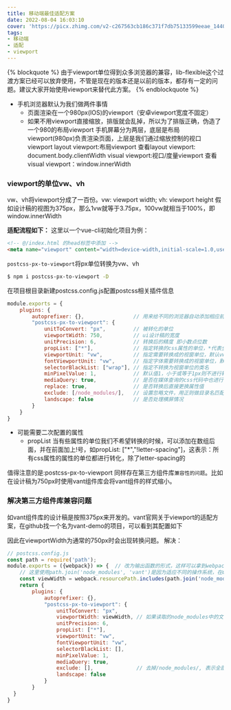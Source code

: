 ```yaml
---
title: 移动端最佳适配方案
date: 2022-08-04 16:03:10
cover: 'https://picx.zhimg.com/v2-c267563cb186c371f7db75133599eeae_1440w.jpg?source=172ae18b'
tags:
- 移动端
- 适配
- viewport
---
```


{% blockquote %}
由于viewport单位得到众多浏览器的兼容，lib-flexible这个过渡方案已经可以放弃使用，不管是现在的版本还是以前的版本，都存有一定的问题。建议大家开始使用viewport来替代此方案。
{% endblockquote %}

- 手机浏览器默认为我们做两件事情
    - 页面渲染在一个980px(IOS)的viewport（安卓viewport宽度不固定）
    - 如果不用viewport直接缩放，排版就会乱掉，所以为了排版正确，伪造了一个980的布局viewport
手机屏幕分为两层，底层是布局viewport(980px)负责渲染页面，上层是我们通过缩放控制的视口viewport
layout viewport:布局viewport 查看layout viewport: document.body.clientWidth
visual viewport:视口/度量viewport 查看visual viewport：window.innerWidth

### viewport的单位vw、vh
vw、vh将viewport分成了一百份。vw: viewport width; vh: viewport height
假如设计稿的视图为375px，那么1vw就等于3.75px，100vw就相当于100%，即window.innerWidth

<b>适配流程如下：</b>
这里以一个vue-cli初始化项目为例：
```html
<!-- @/index.html 的head标签中添加 -->
<meta name="viewport" content="width=device-width,initial-scale=1.0,user-scalable=no">
```
`postcss-px-to-viewport`将px单位转换为vw、vh
```bash
$ npm i postcss-px-to-viewport -D
```
在项目根目录新建postcss.config.js配置postcss相关插件信息
```javascript
module.exports = {
    plugins: {
        autoprefixer: {},                // 用来给不同的浏览器自动添加相应前缀，如-webkit-，-moz-等等
        "postcss-px-to-viewport": {
            unitToConvert: "px",         // 被转化的单位
            viewportWidth: 750,          // ui设计稿的宽度
            unitPrecision: 6,            // 转换后的精度 即小数点位数
            propList: ["*"],             // 指定转换的css属性的单位，*代表全部css属性的单位都进行转换
            viewportUnit: "vw",          // 指定需要转换成的视窗单位，默认vw
            fontViewportUnit: "vw",      // 指定字体需要转换成的视窗单位，默认vw
            selectorBlackList: ["wrap"], // 指定不转换为视窗单位的类名
            minPixelValue: 1,            // 默认值1，小于或等于1px则不进行转换
            mediaQuery: true,            // 是否在媒体查询的css代码中也进行转换，默认false
            replace: true,               // 是否转换后直接更换属性值
            exclude: [/node_modules/],   // 设置忽略文件，用正则做目录名匹配
            landscape: false             // 是否处理横屏情况
        }
    }
}
```
- 可能需要二次配置的属性
    - propList
    当有些属性的单位我们不希望转换的时候，可以添加在数组后面，并在前面加上!号，如propList: ["*","!letter-spacing"]，这表示：所有css属性的属性的单位都进行转化，除了letter-spacing的

值得注意的是:postcss-px-to-viewport 同样存在第三方组件库`兼容性的问题`。比如在设计稿为750px时使用vant组件库会将vant组件的样式缩小。

### 解决第三方组件库兼容问题
如vant组件库的设计稿是按照375px来开发的。vant官网关于viewport的适配方案，在github找一个名为vant-demo的项目，可以看到其配置如下
<script src="https://github.com/vant-ui/vant-demo/blob/master/vant/viewport/vue.config.js"></script>
因此在viewportWidth为通常的750px时会出现转换问题。
解决：
```javascript
// postcss.config.js
const path = require('path');
module.exports = ({webpack}) => {  // 改为输出函数的形式，这样可以拿到webpack运行的当前执行文件的信息
    // 这里使用path.join('node_modules', 'vant')是因为适应不同的操作系统，在mac下结果为node_modules/vant，而在windows下结果为node_modules\vant
    const viewWidth = webpack.resourcePath.includes(path.join('node_modules', 'vant')) ? 375 : 750;
    return {
        plugins: {
            autoprefixer: {},
            "postcss-px-to-viewport": {
                unitToConvert: "px",
                viewportWidth: viewWidth, // 如果读取的node_modules中的文件是vant,那么就将设计稿变为375px,否则就将设计稿变为750px
                unitPrecision: 6,
                propList: ["*"],
                viewportUnit: "vw",
                fontViewportUnit: "vw",
                selectorBlackList: [],
                minPixelValue: 1,
                mediaQuery: true,
                exclude: [],              // 去掉/node_modules/, 表示全部内容进行vw转换
                landscape: false 
            }
        }
  }
}
```